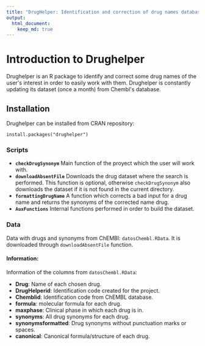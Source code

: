 ```yaml
---
title: "DrugHelper: Identification and correction of drug names database"
output: 
  html_document:
    keep_md: true
---
```


# Introduction to Drughelper

Drughelper is an R package to identify and correct some drug names of the user's interest in order to easily work with them. Drughelper is constantly updating its dataset (once a month) from Chembl's database.

## Installation
Drughelper can be installed from CRAN repository:

`install.packages("drughelper")`

### Scripts

* **`checkDrugSynonym`** Main function of the proyect which the user will work with.  
* **`downloadAbsentFile`** Downloads the drug dataset where the search is performed. This function is optional, otherwise `checkDrugSynonym` also downloads the dataset if it is not found in the current directory.  
* **`formattingDrugName`** A function which corrects a bad input for a drug name and returns the synonyms of the corrected name drug.
* **`AuxFunctions`** Internal functions performed in order to build the dataset.  

### Data  

Data with drugs and synonyms from ChEMBl: `datosChembl.RData`. It is downloaded through `downloadAbsentFile` function.
  
#### Information:

Information of the columns from `datosChembl.RData`:

* **Drug**: Name of each chosen drug.
* **DrugHelperid**: Identification code created for the project.
* **Chemblid**: Identification code from ChEMBL database.
* **formula**: molecular formula for each drug.
* **maxphase**: Clinical phase in which each drug is in.
* **synonyms**: All drug synonyms for each drug.
* **synonymsformatted**: Drug synonyms without punctuation marks or spaces.
* **canonical**: Canonical formula/structure of each drug.

